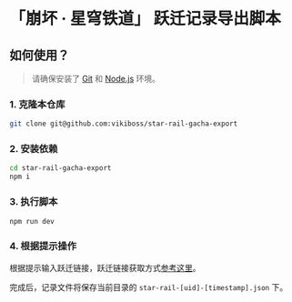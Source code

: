 # 「崩坏 · 星穹铁道」 跃迁记录导出脚本

## 如何使用？

> 请确保安装了 [Git](https://git-scm.com/) 和 [Node.js](https://nodejs.org/) 环境。

### 1. 克隆本仓库

```bash
git clone git@github.com:vikiboss/star-rail-gacha-export
```

### 2. 安装依赖

```bash
cd star-rail-gacha-export
npm i
```

### 3. 执行脚本

```bash
npm run dev
```

### 4. 根据提示操作

根据提示输入跃迁链接，跃迁链接获取方式[参考这里](https://mp.weixin.qq.com/s/CzSTvRDJ3C3SVDQKPcLvVA)。

完成后，记录文件将保存当前目录的 `star-rail-[uid]-[timestamp].json` 下。
